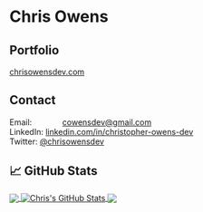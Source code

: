 # Chris Owens

## Portfolio
<a href="https://chrisowensdev.com" target="_blank">chrisowensdev.com</a>

## Contact
Email:    <span style="margin-left: 50px;">cowensdev@gmail.com</span> <br>
LinkedIn: <a href="https://www.linkedin.com/in/christopher-owens-dev/"> linkedin.com/in/christopher-owens-dev</a> <br>
Twitter:  <a href="https://twitter.com/chrisowensdev">@chrisowensdev</a>

## &#x1f4c8; GitHub Stats

<a href="https://github.com/chrisowensdev/">
  <img align="center" src="https://github-readme-stats.vercel.app/api/top-langs/?username=chrisowensdev&hide=java,html&title_color=ffffff&text_color=c9cacc&icon_color=2bbc8a&bg_color=1d1f21" />
</a>
<a href="https://github.com/chrisowensdev/">
  <img align="center" src="https://github-readme-stats.vercel.app/api?username=chrisowensdev&show_icons=true&line_height=27&count_private=true&title_color=ffffff&text_color=c9cacc&icon_color=2bbc8a&bg_color=1d1f21" alt="Chris's GitHub Stats" />
</a>

<a href="https://github.com/chrisowensdev/shopping-list-co">
  <img align="center" src="https://github-readme-stats.vercel.app/api/pin/?username=chrisowensdev&repo=shopping-list-co&title_color=ffffff&text_color=c9cacc&icon_color=2bbc8a&bg_color=1d1f21" />
</a>

<!--
**chrisowensdev/chrisowensdev** is a ✨ _special_ ✨ repository because its `README.md` (this file) appears on your GitHub profile.

Here are some ideas to get you started:

- 🔭 I’m currently working on ...
- 🌱 I’m currently learning ...
- 👯 I’m looking to collaborate on ...
- 🤔 I’m looking for help with ...
- 💬 Ask me about ...
- 📫 How to reach me: ...
- 😄 Pronouns: ...
- ⚡ Fun fact: ...
-->
